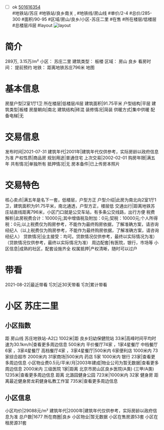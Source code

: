 - [ ] ok [501616354](https://bj.5i5j.com/ershoufang/501616354.html)  
 #地铁站/苏庄 #地铁站/良乡南关 ,  #地铁线/房山线
#单价/2-4 #总价/285-300 #面积/90-95   #区域/房山/良乡/小区-苏庄二里 #在售 #所在楼层/低楼层 #总楼层/6层 #layout 
![layout](http://image2a.5i5j.com/bdir/layout/7816ddc44cef415698fd4e464fa358b8.jpg_P5.jpg) 
# 简介 
 289万,  3.15万/m² 
小区： 苏庄二里
建筑类型： 板楼
区域： 房山 良乡
看房时间： 提前预约
地铁： 距离地铁苏庄796米 地图
# 基本信息 
 房屋户型|2室1厅1卫
所在楼层|低楼层/6层
建筑面积|91.75平米
户型结构|平层
建筑类型|板楼
房屋朝向|南北
建筑结构|砖混
装修情况|简装
供暖方式|集中供暖
配备电梯|无
# 交易信息 
 发布时间|2021-07-31
建筑年代|2001年|建筑年代仅供参考，实际房龄以政府信息为准
产权性质|商品房
规划用途|普通住宅
上次交易|2002-02-01
购房年限|满五年
共有情况|单独所有
抵押情况|无
房本备件|已上传房本照片
# 交易特色 
 核心卖点|满五年是名下一套，低楼层，户型方正
户型介绍|此房为南北向2室1厅1卫，建筑面积为91.75平米，南北通透，户型方正，楼层低
交通出行|距离地铁苏庄站直线距离796米，小区门口就是公交车站，有多条公交线路，出行方便
税费解析|此房税费合计：10000元;其中增值税及附加：0元;契税：10000元;个人所得税：0元;以上税费仅为购房参考，不能作为最终购房依据，了解准确方案，请咨询经纪人（以上税费仅为购房参考，不能作为最终购房依据，了解准确方案，请咨询经纪人）
贷款情况|业主接受：均可。贷款情况仅供参考，最终以实际情况为准）（贷款情况仅供参考，最终以实际情况为准）
周边配套|有医院，银行，市场等
小区信息|成熟的社区，配套设施齐全
权属抵押|产权清晰，随时可以过户
# 带看 
 2021-08-22|最近带看	 1|次|近30天带看	 1|次|累计带看
# 小区 苏庄二里
## 小区指数 
 距 房山线 苏庄地铁站-A2口 1002米|距 良乡妇幼保健院站 33米|高峰时间平均时速为30.1km/h|查看更多周边信息
500米内 平价餐厅74家 ，1家4星餐厅
中档餐厅6家 ，3家4星餐厅
高档餐厅4家 ，3家4星餐厅|500米内 6家便利店
1000米内 73家综合超市
2000米内 31家商场|500米内 药店 5家
1000米内 银行 23家|查看更多周边信息
小区物业费0.5元/平米/月|2003年建成|物业公司为暂无数据|查看更多周边信息
2000米内 三级医院 1家|距离 北京市房山区良乡医院(A类) (三甲/A类) 1235米|查看更多周边信息
距离 北潞园健身公园 723米|1000米内 32家 健身房
距离最近健身房龙莉健身私教工作室 735米|查看更多周边信息
## 小区信息 
 小区均价|29088元/m²
建筑年代|2000年|建筑年代仅供参考，实际房龄以政府信息为准
总户数|1677
所在商圈|良乡
小区物业|暂无数据
小区在售房源53套
小区在租房源31套
